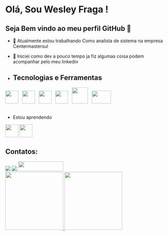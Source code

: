 # Olá, Sou Wesley Fraga ! 
## Seja Bem vindo ao meu perfil GitHub 👋
- 🔭 Atualmente estou trabalhando Como analista de sistema na empresa Centermastersul
- 🌱 Iniciei como dev a pouco tempo ja  fiz algumas coisa podem acompanhar pelo meu linkedin

- ## Tecnologias e Ferramentas
<div>
<img loading="lazy" src="https://cdn.jsdelivr.net/gh/devicons/devicon/icons/csharp/csharp-original.svg" width="40" height="40"/> &nbsp
<img loading="lazy" src="https://cdn.jsdelivr.net/gh/devicons/devicon/icons/javascript/javascript-plain.svg" width="40" height="40"/> &nbsp 
<img loading="lazy" src="https://cdn.jsdelivr.net/gh/devicons/devicon/icons/python/python-original.svg" width="40" height="40"/> &nbsp
<img loading="lazy" src="https://cdn.jsdelivr.net/gh/devicons/devicon/icons/linux/linux-original.svg" width="40" height="40"/> &nbsp
<img loading="lazy" src="https://cdn.jsdelivr.net/gh/devicons/devicon/icons/mysql/mysql-plain-wordmark.svg" width="50" height="50"/> &nbsp
<img loading="lazy" src="https://cdn.jsdelivr.net/gh/devicons/devicon/icons/oracle/oracle-original.svg" width="60" height="40"/> &nbsp
</div>
<br>

- Estou aprendendo
<div>
<img loading="lazy" src="https://cdn.jsdelivr.net/gh/devicons/devicon/icons/html5/html5-original.svg" width="40" height="40"/> 
<img loading="lazy" src="https://cdn.jsdelivr.net/gh/devicons/devicon/icons/css3/css3-original.svg" width="40" height="40"/>
</div>

## Contatos:

<div>
<a href = "lorenzo18042019@gmail.com"><img loading="lazy" src="https://img.shields.io/badge/Gmail-D14836?style=for-the-badge&logo=gmail&logoColor=white" target="_blank"></a>
<a href = "https://www.linkedin.com/in/wesley-fraga-66214723b/" target="_blank"><img loading="lazy" src="https://img.shields.io/badge/-LinkedIn-%230077B5?style=for-the-badge&logo=linkedin&logoColor=white" target="_blank"></a>
<a href="https://whatsa.me/5551993291256"><img loading="lazy" src="https://cdn.discordapp.com/attachments/953613153537753148/1200449507129827348/png-transparent-whatsapp-click-to-chat-button-removebg-preview-removebg-preview.png?ex=65c638b9&is=65b3c3b9&hm=de18926ca90971f5199463e5f6c958766cb9742cc6ddac6fdb70ea92eb0d712f&" width="140" height="30">
</a>
</div>
<div>
<a href="https://github.com/WesleyFraga051">
<img loading="lazy" height="180em" src="https://github-readme-stats.vercel.app/api/top-langs/?username=WesleyFraga051&layout=compact&langs_count=7&theme=neon"/>
<img loading="lazy" height="180em" src="https://github-readme-stats.vercel.app/api?username=WesleyFraga051&show_icons=true&theme=neon&include_all_commits=true&count_private=true"/>
</div>
